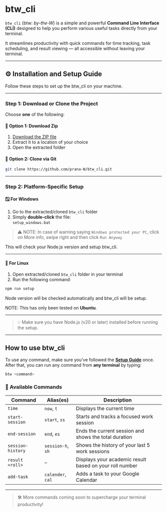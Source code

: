 # btw_cli

`btw_cli` (btw: *by-the-W*) is a simple and powerful **Command Line Interface (CLI)** designed to help you perform various useful tasks directly from your terminal.

It streamlines productivity with quick commands for time tracking, task scheduling, and result viewing — all accessible without leaving your terminal.

---

## ⚙️ Installation and Setup Guide

Follow these steps to set up the btw_cli on your machine.

---

### Step 1: Download or Clone the Project

Choose **one** of the following:

#### 🔹 Option 1: Download Zip

1. [Download the ZIP file]([insert-link-here](https://github.com/prana-W/btw_cli/releases/download/v0.1.0-alpha/btw_cli_0.1.0-alpha.zip))
2. Extract it to a location of your choice
3. Open the extracted folder

#### 🔹 Option 2: Clone via Git

```bash
git clone https://github.com/prana-W/btw_cli.git
```

---

### Step 2: Platform-Specific Setup

#### 🪟 For Windows

1. Go to the extracted/cloned `btw_cli` folder
2. Simply **double-click** the file:  
   `setup_windows.bat`

> ⚠️ NOTE: In case of warning saying `Windows protected your PC`, click on More info, swipe right and then click `Run Anyway`

This will check your Node.js version and setup btw_cli.

---

#### 🐧 For Linux

1. Open extracted/cloned `btw_cli` folder in your terminal
2. Run the following command:

```bash
npm run setup
```

Node version will be checked automatically and btw_cli will be setup.

NOTE: This has only been tested on **Ubuntu**.

---

> 💡 Make sure you have Node.js (v20 or later) installed before running the setup.


---

## How to use btw_cli

To use any command, make sure you’ve followed the **[Setup Guide](#project-setup-guide)** once.  
After that, you can run any command from **any terminal** by typing:

```bash
btw <command>
```

### 🧰 Available Commands

| Command              | Alias(es)         | Description                                                   |
|----------------------|-------------------|---------------------------------------------------------------|
| `time`               | `now`, `t`        | Displays the current time                                     |
| `start-session`      | `start`, `ss`     | Starts and tracks a focused work session                      |
| `end-session`        | `end`, `es`       | Ends the current session and shows the total duration         |
| `session-history`    | `session-h`, `sh` | Shows the history of your last 5 work sessions                |
| `result <roll>`      | –                 | Displays your academic result based on your roll number       |
| `add-task`           | `calender`, `cal` | Adds a task to your Google Calendar                           |

---

> 🛠️ More commands coming soon to supercharge your terminal productivity!
